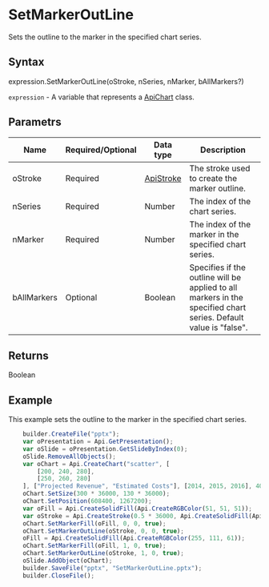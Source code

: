 # SetMarkerOutLine

Sets the outline to the marker in the specified chart series.

## Syntax

expression.SetMarkerOutLine(oStroke, nSeries, nMarker, bAllMarkers?)

`expression` - A variable that represents a [ApiChart](../ApiChart.md) class.

## Parametrs

| **Name** | **Required/Optional** | **Data type** | **Description** |
| ------------- | ------------- | ------------- | ------------- |
| oStroke | Required | [ApiStroke](../../ApiStroke/ApiStroke.md) | The stroke used to create the marker outline. |
| nSeries | Required | Number | The index of the chart series. |
| nMarker | Required | Number | The index of the marker in the specified chart series. |
| bAllMarkers | Optional | Boolean | Specifies if the outline will be applied to all markers in the specified chart series. Default value is "false". |

## Returns

Boolean

## Example

This example sets the outline to the marker in the specified chart series.

```javascript
	builder.CreateFile("pptx");
	var oPresentation = Api.GetPresentation();
	var oSlide = oPresentation.GetSlideByIndex(0);
	oSlide.RemoveAllObjects();
	var oChart = Api.CreateChart("scatter", [
		[200, 240, 280],
		[250, 260, 280]
	], ["Projected Revenue", "Estimated Costs"], [2014, 2015, 2016], 4051300, 2347595, 24);
	oChart.SetSize(300 * 36000, 130 * 36000);
	oChart.SetPosition(608400, 1267200);
	var oFill = Api.CreateSolidFill(Api.CreateRGBColor(51, 51, 51));
	var oStroke = Api.CreateStroke(0.5 * 36000, Api.CreateSolidFill(Api.CreateRGBColor(51, 51, 51)));
	oChart.SetMarkerFill(oFill, 0, 0, true);
	oChart.SetMarkerOutLine(oStroke, 0, 0, true);
	oFill = Api.CreateSolidFill(Api.CreateRGBColor(255, 111, 61));
	oChart.SetMarkerFill(oFill, 1, 0, true);
	oChart.SetMarkerOutLine(oStroke, 1, 0, true);
	oSlide.AddObject(oChart);
	builder.SaveFile("pptx", "SetMarkerOutLine.pptx");
	builder.CloseFile();
```